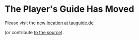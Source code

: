 # The Player's Guide Has Moved

Please visit the [new location at tauguide.de](https://tauguide.de/)

(or contribute [to the source](https://github.com/taustation-fan/taustation-fan.github.io)).
